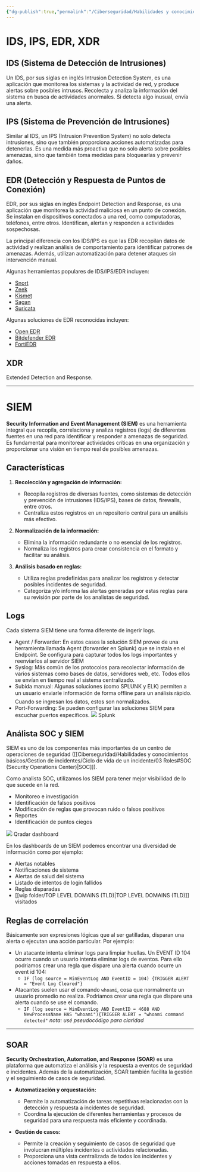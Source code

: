 ```yaml
---
{"dg-publish":true,"permalink":"/Ciberseguridad/Habilidades y conocimientos básicos/Gestion de incidentes/Ciclo de vida de un incidente/05 IDS IPS EDR SIEM SOAR XDR/"}
---
```


# IDS, IPS, EDR, XDR

## IDS (Sistema de Detección de Intrusiones)

Un IDS, por sus siglas en inglés Intrusion Detection System, es una aplicación que monitorea los sistemas y la actividad de red, y produce alertas sobre posibles intrusos. Recolecta y analiza la información del sistema en busca de actividades anormales. Si detecta algo inusual, envía una alerta.

## IPS (Sistema de Prevención de Intrusiones)

Similar al IDS, un IPS (Intrusion Prevention System) no solo detecta intrusiones, sino que también proporciona acciones automatizadas para detenerlas. Es una medida más proactiva que no solo alerta sobre posibles amenazas, sino que también toma medidas para bloquearlas y prevenir daños.

## EDR (Detección y Respuesta de Puntos de Conexión)

EDR, por sus siglas en inglés Endpoint Detection and Response, es una aplicación que monitorea la actividad maliciosa en un punto de conexión. Se instalan en dispositivos conectados a una red, como computadoras, teléfonos, entre otros. Identifican, alertan y responden a actividades sospechosas. 

La principal diferencia con los IDS/IPS es que las EDR recopilan datos de actividad y realizan análisis de comportamiento para identificar patrones de amenazas. Además, utilizan automatización para detener ataques sin intervención manual.

Algunas herramientas populares de IDS/IPS/EDR incluyen:
- [Snort](https://www.snort.org/)
- [Zeek](https://zeek.org/)
- [Kismet](https://www.kismetwireless.net/)
- [Sagan](https://github.com/beave/sagan)
- [Suricata](https://suricata-ids.org/)

Algunas soluciones de EDR reconocidas incluyen:
- [Open EDR](https://www.opendedr.com/)
- [Bitdefender EDR](https://www.bitdefender.com/business/endpoint-detection-response/)
- [FortiEDR](https://www.fortinet.com/products/endpoint-security/fortiedr)

## XDR
Extended Detection and Response.



---

# SIEM

**Security Information and Event Management (SIEM)** es una herramienta integral que recopila, correlaciona y analiza registros (logs) de diferentes fuentes en una red para identificar y responder a amenazas de seguridad. Es fundamental para monitorear actividades críticas en una organización y proporcionar una visión en tiempo real de posibles amenazas.

## Características
1. **Recolección y agregación de información:**
   - Recopila registros de diversas fuentes, como sistemas de detección y prevención de intrusiones (IDS/IPS), bases de datos, firewalls, entre otros.
   - Centraliza estos registros en un repositorio central para un análisis más efectivo.

2. **Normalización de la información:**
   - Elimina la información redundante o no esencial de los registros.
   - Normaliza los registros para crear consistencia en el formato y facilitar su análisis.

3. **Análisis basado en reglas:**
   - Utiliza reglas predefinidas para analizar los registros y detectar posibles incidentes de seguridad.
   - Categoriza y/o informa las alertas generadas por estas reglas para su revisión por parte de los analistas de seguridad.

## Logs
Cada sistema SIEM tiene una forma diferente de ingerir logs.
- Agent / Forwarder: En estos casos la solución SIEM provee de una herramienta llamada Agent (forwarder en Splunk) que se instala en el Endpoint. Se configura para capturar todos los logs importantes y reenviarlos al servidor SIEM
- Syslog: Más común de los protocolos para recolectar información de varios sistemas como bases de datos, servidores web, etc. Todos ellos se envían en tiempo real al sistema centralizado.
- Subida manual: Algunas soluciones (como SPLUNK y ELK) permiten a un usuario enviarle información de forma offline para un análisis rápido. Cuando se ingresan los datos, estos son normalizados.
- Port-Forwarding: Se pueden configurar las soluciones SIEM para escuchar puertos específicos.
![](https://i.imgur.com/nz3v768.png)
Splunk

## Análista SOC y SIEM
SIEM es uno de los componentes más importantes de un centro de operaciones de seguridad
([[Ciberseguridad/Habilidades y conocimientos básicos/Gestion de incidentes/Ciclo de vida de un incidente/03 Roles#SOC (Security Operations Center)\|SOC]]).

Como analista SOC, utilizamos los SIEM para tener mejor visibilidad de lo que sucede en la red.
- Monitoreo e investigación
- Identificación de falsos positivos
- Modificación de reglas que provocan ruido o falsos positivos
- Reportes
- Identificación de puntos ciegos

![](https://i.imgur.com/pFI7JFc.png)
Qradar dashboard

En los dashboards de un SIEM podemos encontrar una diversidad de información como por ejemplo:
- Alertas notables
- Notificaciones de sistema
- Alertas de salud del sistema
- Listado de intentos de login fallidos
- Reglas disparadas
- [[wip folder/TOP LEVEL DOMAINS (TLD)\|TOP LEVEL DOMAINS (TLD)]] visitados

## Reglas de correlación
Básicamente son expresiones lógicas que al ser gatilladas, disparan una alerta o ejecutan una acción particular.
Por ejemplo:
- Un atacante intenta eliminar logs para limpiar huellas. Un EVENT ID 104 ocurre cuando un usuario intenta eliminar logs de eventos. Para ello podriamos crear una regla que dispare una alerta cuando ocurre un event id 104:
	- `IF (log source = WinEventLog AND EventID = 104) {TRIGGER ALERT = "Event Log Cleared"} `
- Atacantes suelen usar el comando `whoami`, cosa que normalmente un usuario promedio no realiza. Podriamos crear una regla que dispare una alerta cuando se use el comando.
	- `IF (log source = WinEventLog AND EventID = 4688 AND NewProcessName HAS "whoami"){TRIGGER ALERT = "whoami command detected"`
*nota: usé pseudocódigo para claridad*

---

## SOAR

**Security Orchestration, Automation, and Response (SOAR)** es una plataforma que automatiza el análisis y la respuesta a eventos de seguridad e incidentes. Además de la automatización, SOAR también facilita la gestión y el seguimiento de casos de seguridad.

- **Automatización y orquestación:**
   - Permite la automatización de tareas repetitivas relacionadas con la detección y respuesta a incidentes de seguridad.
   - Coordina la ejecución de diferentes herramientas y procesos de seguridad para una respuesta más eficiente y coordinada.

- **Gestión de casos:**
   - Permite la creación y seguimiento de casos de seguridad que involucran múltiples incidentes o actividades relacionadas.
   - Proporciona una vista centralizada de todos los incidentes y acciones tomadas en respuesta a ellos.